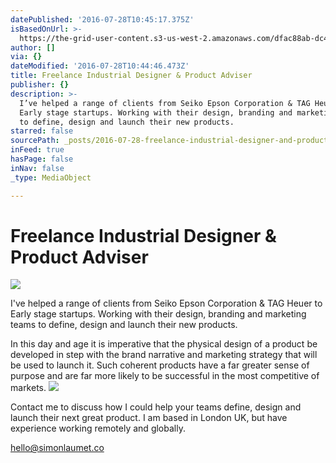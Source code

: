 ```yaml
---
datePublished: '2016-07-28T10:45:17.375Z'
isBasedOnUrl: >-
  https://the-grid-user-content.s3-us-west-2.amazonaws.com/dfac88ab-dc49-47af-a5bc-819ffc8b2bdd.jpg
author: []
via: {}
dateModified: '2016-07-28T10:44:46.473Z'
title: Freelance Industrial Designer & Product Adviser
publisher: {}
description: >-
  I’ve helped a range of clients from Seiko Epson Corporation & TAG Heuer to
  Early stage startups. Working with their design, branding and marketing teams
  to define, design and launch their new products.
starred: false
sourcePath: _posts/2016-07-28-freelance-industrial-designer-and-product-adviser.md
inFeed: true
hasPage: false
inNav: false
_type: MediaObject

---
```

# Freelance Industrial Designer & Product Adviser
![](https://s3-us-west-2.amazonaws.com/the-grid-img/p/f50fb04a05a8db4185132aa4afc240977840a170.jpg)

I've helped a range of clients from Seiko Epson Corporation & TAG Heuer to Early stage startups. Working with their design, branding and marketing teams to define, design and launch their new products.

In this day and age it is imperative that the physical design of a product be developed in step with the brand narrative and marketing strategy that will be used to launch it. Such coherent products have a far greater sense of purpose and are far more likely to be successful in the most competitive of markets.
![](https://the-grid-user-content.s3-us-west-2.amazonaws.com/34ffc9b6-3e4e-45ee-a218-e22aa5059ebd.jpg)

Contact me to discuss how I could help your teams define, design and launch their next great product. I am based in London UK, but have experience working remotely and globally.

hello@simonlaumet.co
